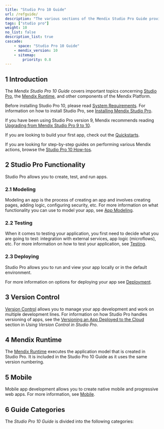 ```yaml
---
title: "Studio Pro 10 Guide"
url: /refguide/
description: "The various sections of the Mendix Studio Pro Guide provide details on the features and functionality of the Mendix Platform."
tags: ["studio pro"]
weight: 10
no_list: false
description_list: true
cascade:
    - space: "Studio Pro 10 Guide"
    - mendix_version: 10
    - sitemap:
        priority: 0.8
---
```


## 1 Introduction

The *Mendix Studio Pro 10 Guide* covers important topics concerning [Studio Pro](/refguide/modeling/), the [Mendix Runtime](/refguide/runtime/), and other components of the Mendix Platform.

Before installing Studio Pro 10, please read [System Requirements](/refguide/system-requirements/). For information on how to install Studio Pro, see [Installing Mendix Studio Pro](/refguide/install/).

If you have been using Studio Pro version 9, Mendix recommends reading [Upgrading from Mendix Studio Pro 9 to 10](/refguide/upgrading-from-9-to-10/).

If you are looking to build your first app, check out the [Quickstarts](/quickstarts/).

If you are looking for step-by-step guides on performing various Mendix actions, browse the [Studio Pro 10 How-tos](/howto/).

## 2 Studio Pro Functionality

Studio Pro allows you to create, test, and run apps. 

### 2.1 Modeling 

Modeling an app is the process of creating an app and involves creating pages, adding logic, configuring security, etc. For more information on what functionality you can use to model your app, see [App Modeling](/refguide/modeling/).  

### 2.2 Testing 

When it comes to testing your application, you first need to decide what you are going to test: integration with external services, app logic (microflows), etc. For more information on how to test your application, see [Testing](/howto/testing/). 

### 2.3 Deploying 

Studio Pro allows you to run and view your app locally or in the default environment.

For more information on options for deploying your app see [Deployment](/developerportal/deploy/).

## 3 Version Control

[Version Control](/refguide/version-control/) allows you to manage your app development and work on multiple development lines. For information on how Studio Pro handles versioning of apps, see the [Versioning an App Deployed to the Cloud](/refguide/using-version-control-in-studio-pro/#versioning-app) section in *Using Version Control in Studio Pro*. 

## 4 Mendix Runtime

The [Mendix Runtime](/refguide/runtime/) executes the application model that is created in Studio Pro. It is included in the Studio Pro 10 Guide as it uses the same version numbering. 

## 5 Mobile

Mobile app development allows you to create native mobile and progressive web apps. For more information, see [Mobile](/refguide/mobile/). 

## 6 Guide Categories

The *Studio Pro 10 Guide* is divided into the following categories:
